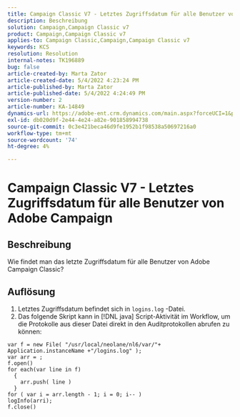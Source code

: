 ```yaml
---
title: Campaign Classic V7 - Letztes Zugriffsdatum für alle Benutzer von Adobe Campaign
description: Beschreibung
solution: Campaign,Campaign Classic v7
product: Campaign,Campaign Classic v7
applies-to: Campaign Classic,Campaign,Campaign Classic v7
keywords: KCS
resolution: Resolution
internal-notes: TK196889
bug: false
article-created-by: Marta Zator
article-created-date: 5/4/2022 4:23:24 PM
article-published-by: Marta Zator
article-published-date: 5/4/2022 4:24:49 PM
version-number: 2
article-number: KA-14849
dynamics-url: https://adobe-ent.crm.dynamics.com/main.aspx?forceUCI=1&pagetype=entityrecord&etn=knowledgearticle&id=83ef7582-c6cb-ec11-a7b5-6045bd00d4f5
exl-id: db020d9f-2e44-4e24-a82e-901858994738
source-git-commit: 0c3e421beca46d9fe1952b1f98538a50697216a0
workflow-type: tm+mt
source-wordcount: '74'
ht-degree: 4%

---
```


# Campaign Classic V7 - Letztes Zugriffsdatum für alle Benutzer von Adobe Campaign

## Beschreibung


Wie findet man das letzte Zugriffsdatum für alle Benutzer von Adobe Campaign Classic?


## Auflösung


1. Letztes Zugriffsdatum befindet sich in `logins.log` -Datei.
2. Das folgende Skript kann in [!DNL java] Script-Aktivität im Workflow, um die Protokolle aus dieser Datei direkt in den Auditprotokollen abrufen zu können:

```
var f = new File( "/usr/local/neolane/nl6/var/"+ Application.instanceName +"/logins.log" );
var arr = ;
f.open()
for each(var line in f)
  {
    arr.push( line )
  }
for ( var i = arr.length - 1; i = 0; i-- )
logInfo(arri);
f.close()
```
